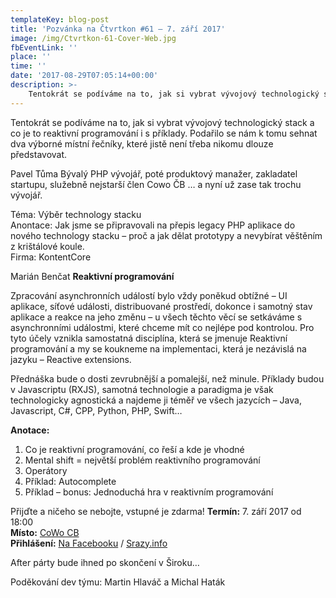 ```yaml
---
templateKey: blog-post
title: 'Pozvánka na Čtvrtkon #61 – 7. září 2017'
image: /img/Ctvrtkon-61-Cover-Web.jpg
fbEventLink: ''
place: ''
time: ''
date: '2017-08-29T07:05:14+00:00'
description: >-
    Tentokrát se podíváme na to, jak si vybrat vývojový technologický stack a co je to reaktivní programování i s příklady. Podařilo se nám k tomu sehnat dva výborné místní řečníky, které...
---
```

Tentokrát se podíváme na to, jak si vybrat vývojový technologický stack a co je to reaktivní programování i s příklady. Podařilo se nám k tomu sehnat dva výborné místní řečníky, které jistě není třeba nikomu dlouze představovat.

Pavel Tůma Bývalý PHP vývojář, poté produktový manažer, zakladatel startupu, služebně nejstarší člen Cowo ČB … a nyní už zase tak trochu vývojář.

Téma: Výběr technology stacku  
Anontace: Jak jsme se připravovali na přepis legacy PHP aplikace do nového technology stacku – proč a jak dělat prototypy a nevybírat věštěním z krištálové koule.  
Firma: KontentCore

Marián Benčat **Reaktivní programování**

Zpracování asynchronních událostí bylo vždy poněkud obtížné – UI aplikace, síťové události, distribuované prostředí, dokonce i samotný stav aplikace a reakce na jeho změnu – u všech těchto věcí se setkáváme s asynchronními událostmi, které chceme mít co nejlépe pod kontrolou. Pro tyto účely vznikla samostatná disciplína, která se jmenuje Reaktivní programování a my se koukneme na implementaci, která je nezávislá na jazyku – Reactive extensions.

Přednáška bude o dosti zevrubnější a pomalejší, než minule. Příklady budou v Javascriptu (RXJS), samotná technologie a paradigma je však technologicky agnostická a najdeme ji téměř ve všech jazycích – Java, Javascript, C#, CPP, Python, PHP, Swift…

**Anotace:**

1. Co je reaktivní programování, co řeší a kde je vhodné
2. Mental shift = největší problém reaktivního programování
3. Operátory
4. Příklad: Autocomplete
5. Příklad – bonus: Jednoduchá hra v reaktivním programování

Přijďte a ničeho se nebojte, vstupné je zdarma! **Termín:** 7. září 2017 od 18:00  
**Místo:** [CoWo CB](https://www.cowocb.cz)  
**Přihlášení:** [Na Facebooku](http://www.facebook.com/events/1870799223237954/) / [Srazy.info  ](http://srazy.info/ctvrtkon/7447)

After párty bude ihned po skončení v Široku…

Poděkování dev týmu: Martin Hlaváč a Michal Haták